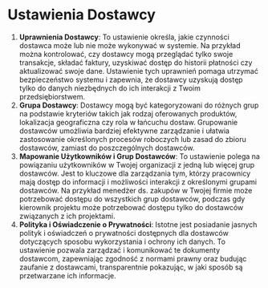 # Ustawienia Dostawcy

1. **Uprawnienia Dostawcy**: To ustawienie określa, jakie czynności dostawca może lub nie może wykonywać w systemie. Na przykład można kontrolować, czy dostawcy mogą przeglądać tylko swoje transakcje, składać faktury, uzyskiwać dostęp do historii płatności czy aktualizować swoje dane. Ustawienie tych uprawnień pomaga utrzymać bezpieczeństwo systemu i zapewnia, że dostawcy uzyskują dostęp tylko do danych niezbędnych do ich interakcji z Twoim przedsiębiorstwem.
2. **Grupa Dostawcy**: Dostawcy mogą być kategoryzowani do różnych grup na podstawie kryteriów takich jak rodzaj oferowanych produktów, lokalizacja geograficzna czy rola w łańcuchu dostaw. Grupowanie dostawców umożliwia bardziej efektywne zarządzanie i ułatwia zastosowanie określonych procesów roboczych lub zasad do zbioru dostawców, zamiast do poszczególnych dostawców.
3. **Mapowanie Użytkowników i Grup Dostawców**: To ustawienie polega na powiązaniu użytkowników w Twojej organizacji z jedną lub więcej grup dostawców. Jest to kluczowe dla zarządzania tym, którzy pracownicy mają dostęp do informacji i możliwości interakcji z określonymi grupami dostawców. Na przykład menedżer ds. zakupów w Twojej firmie może potrzebować dostępu do wszystkich grup dostawców, podczas gdy kierownik projektu może potrzebować dostępu tylko do dostawców związanych z ich projektami.
4. **Polityka i Oświadczenie o Prywatności**: Istotne jest posiadanie jasnych polityk i oświadczeń o prywatności dostępnych dla dostawców dotyczących sposobu wykorzystania i ochrony ich danych. To ustawienie pozwala zarządzać i komunikować te dokumenty dostawcom, zapewniając zgodność z normami prawny oraz budując zaufanie z dostawcami, transparentnie pokazując, w jaki sposób są przetwarzane ich informacje.
